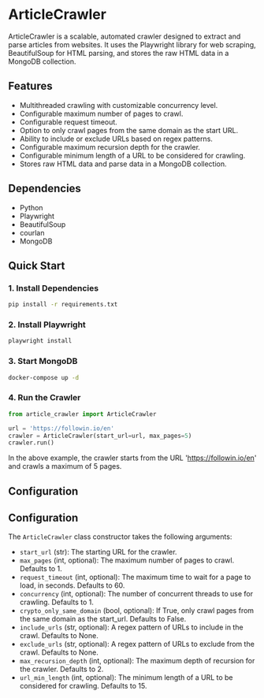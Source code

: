 # ArticleCrawler

ArticleCrawler is a scalable, automated crawler designed to extract and parse articles from websites. It uses the Playwright library for web scraping, BeautifulSoup for HTML parsing, and stores the raw HTML data in a MongoDB collection.

## Features

- Multithreaded crawling with customizable concurrency level.
- Configurable maximum number of pages to crawl.
- Configurable request timeout.
- Option to only crawl pages from the same domain as the start URL.
- Ability to include or exclude URLs based on regex patterns.
- Configurable maximum recursion depth for the crawler.
- Configurable minimum length of a URL to be considered for crawling.
- Stores raw HTML data and parse data in a MongoDB collection.

## Dependencies

- Python
- Playwright
- BeautifulSoup
- courlan
- MongoDB

## Quick Start

### 1. Install Dependencies

```bash
pip install -r requirements.txt
```

### 2. Install Playwright

```bash 
playwright install
```

### 3. Start MongoDB

```bash
docker-compose up -d
```

### 4. Run the Crawler

```python
from article_crawler import ArticleCrawler

url = 'https://followin.io/en'
crawler = ArticleCrawler(start_url=url, max_pages=5)
crawler.run()
```
In the above example, the crawler starts from the URL 'https://followin.io/en' and crawls a maximum of 5 pages. 

## Configuration
## Configuration

The `ArticleCrawler` class constructor takes the following arguments:

- `start_url` (str): The starting URL for the crawler.
- `max_pages` (int, optional): The maximum number of pages to crawl. Defaults to 1.
- `request_timeout` (int, optional): The maximum time to wait for a page to load, in seconds. Defaults to 60.
- `concurrency` (int, optional): The number of concurrent threads to use for crawling. Defaults to 1.
- `crypto_only_same_domain` (bool, optional): If True, only crawl pages from the same domain as the start_url. Defaults to False.
- `include_urls` (str, optional): A regex pattern of URLs to include in the crawl. Defaults to None.
- `exclude_urls` (str, optional): A regex pattern of URLs to exclude from the crawl. Defaults to None.
- `max_recursion_depth` (int, optional): The maximum depth of recursion for the crawler. Defaults to 2.
- `url_min_length` (int, optional): The minimum length of a URL to be considered for crawling. Defaults to 15.